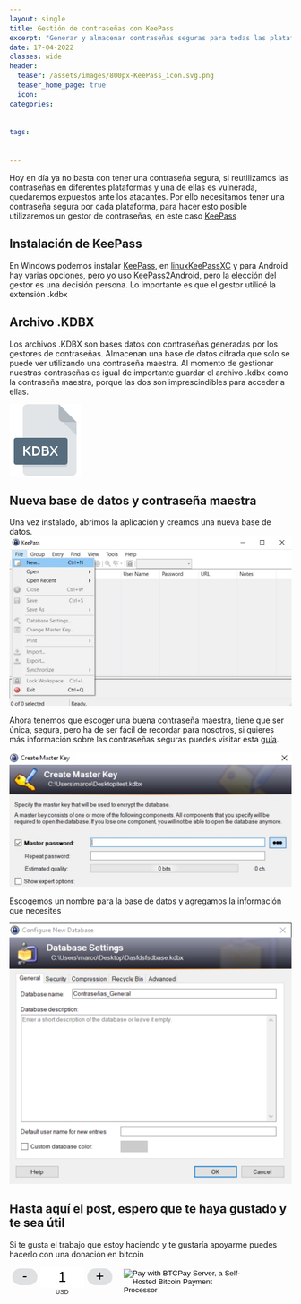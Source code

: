 ```yaml
---
layout: single
title: Gestión de contraseñas con KeePass
excerpt: "Generar y almacenar contraseñas seguras para todas las plataformas con KeePass."
date: 17-04-2022
classes: wide
header:
  teaser: /assets/images/800px-KeePass_icon.svg.png 
  teaser_home_page: true
  icon: 
categories:


tags:


---
```

Hoy en día ya no basta con tener una contraseña segura, si reutilizamos las contraseñas en diferentes plataformas y una de ellas es vulnerada, quedaremos expuestos ante los atacantes. Por ello necesitamos tener una contraseña segura por cada plataforma, para hacer esto posible utilizaremos un gestor de contraseñas, en este caso [KeePass](https://keepass.info/download.html)

## Instalación de KeePass
En Windows podemos instalar [KeePass](https://sourceforge.net/projects/keepass/files/KeePass%201.x/1.40.1/KeePass-1.40.1-Setup.exe/download), en [linuxKeePassXC](https://keepassxc.org/) y para Android hay varias opciones, pero yo uso [KeePass2Android](https://play.google.com/store/apps/details?id=keepass2android.keepass2android), pero la elección del gestor es una decisión persona. Lo importante es que el gestor utilicé la extensión .kdbx

## Archivo .KDBX 
Los archivos .KDBX son bases datos con contraseñas generadas por los gestores de contraseñas. Almacenan una base de datos cifrada que solo se puede ver utilizando una contraseña maestra. Al momento de gestionar nuestras contraseñas es igual de importante guardar el archivo .kdbx como la contraseña maestra, porque las dos son imprescindibles para acceder a ellas.

![](/assets/images/KeePass/kdbx.png)

## Nueva base de datos y contraseña maestra

Una vez instalado, abrimos la aplicación y creamos una nueva base de datos.
![](/assets/images/KeePass/DB_img.jpg)

Ahora tenemos que escoger una buena contraseña maestra, tiene que ser única, segura, pero ha de ser fácil de recordar para nosotros, si quieres más información sobre las contraseñas seguras puedes visitar esta [guía](https://www.schneier.com/blog/archives/2014/03/choosing_secure_1.html).

![](/assets/images/KeePass/masterpass.jpg)

Escogemos un nombre para la base de datos y agregamos la información que necesites

![](/assets/images/KeePass/NombredeDB.PNG)








































## Hasta aquí el post, espero que te haya gustado y te sea útil
Si te gusta el trabajo que estoy haciendo y te gustaría apoyarme puedes hacerlo con una donación en bitcoin 

<style> .btcpay-form { display: inline-flex; align-items: center; justify-content: center; } .btcpay-form--inline { flex-direction: row; } .btcpay-form--block { flex-direction: column; } .btcpay-form--inline .submit { margin-left: 15px; } .btcpay-form--block select { margin-bottom: 10px; } .btcpay-form .btcpay-custom-container{ text-align: center; }.btcpay-custom { display: flex; align-items: center; justify-content: center; } .btcpay-form .plus-minus { cursor:pointer; font-size:25px; line-height: 25px; background: #DFE0E1; height: 30px; width: 45px; border:none; border-radius: 60px; margin: auto 5px; display: inline-flex; justify-content: center; } .btcpay-form select { -moz-appearance: none; -webkit-appearance: none; appearance: none; color: currentColor; background: transparent; border:1px solid transparent; display: block; padding: 1px; margin-left: auto; margin-right: auto; font-size: 11px; cursor: pointer; } .btcpay-form select:hover { border-color: #ccc; } .btcpay-form option { color: #000; background: rgba(0,0,0,.1); } .btcpay-input-price { -moz-appearance: textfield; border: none; box-shadow: none; text-align: center; font-size: 25px; margin: auto; border-radius: 5px; line-height: 35px; background: #fff; }.btcpay-input-price::-webkit-outer-spin-button, .btcpay-input-price::-webkit-inner-spin-button { -webkit-appearance: none; margin: 0; } </style>
<form method="POST" action="https://mainnet.demo.btcpayserver.org/api/v1/invoices" class="btcpay-form btcpay-form--inline">
  <input type="hidden" name="storeId" value="HSCNd3KcSaCLuYgHhCoa1NdSppV7GiH4QbZcVYvBTvCk" />
  <div class="btcpay-custom-container">
    <div class="btcpay-custom">
      <button class="plus-minus" type="button" onclick="handlePlusMinus(event);return false" data-type="-" data-step="1" data-min="1" data-max="20">-</button>
      <input class="btcpay-input-price" type="number" name="price" min="1" max="20" step="1" value="1" data-price="1" style="width:3em;" oninput="handlePriceInput(event);return false" />
      <button class="plus-minus" type="button" onclick="handlePlusMinus(event);return false" data-type="+" data-step="1" data-min="1" data-max="20">+</button>
    </div>
    <select name="currency">
      <option value="USD" selected>USD</option>
      <option value="GBP">GBP</option>
      <option value="EUR">EUR</option>
      <option value="BTC">BTC</option>
    </select>
  </div>
  <input type="image" class="submit" name="submit" src="https://mainnet.demo.btcpayserver.org/img/paybutton/pay.svg" style="width:209px" alt="Pay with BTCPay Server, a Self-Hosted Bitcoin Payment Processor">
</form>
<script>
    function handlePlusMinus(event) {
        event.preventDefault();
        const root = event.target.closest('.btcpay-form');
        const el = root.querySelector('.btcpay-input-price');
        const step = parseInt(event.target.dataset.step) || 1;
        const min = parseInt(event.target.dataset.min) || 1;
        const max = parseInt(event.target.dataset.max);
        const type = event.target.dataset.type;
        const price = parseInt(el.value) || min;
        if (type === '-') {
            el.value = price - step < min ? min : price - step;
        } else if (type === '+') {
            el.value = price + step > max ? max : price + step;
        }
    }
    
    function handlePriceInput(event) {
        event.preventDefault();
        const root = event.target.closest('.btcpay-form');
        const price = parseInt(event.target.dataset.price);
        if (isNaN(event.target.value)) root.querySelector('.btcpay-input-price').value = price;
        const min = parseInt(event.target.getAttribute('min')) || 1;
        const max = parseInt(event.target.getAttribute('max'));
        if (event.target.value < min) {
            event.target.value = min;
        } else if (event.target.value > max) { 
            event.target.value = max;
        }
    }
</script>

